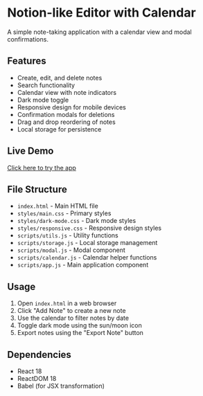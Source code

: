 # Notion-like Editor with Calendar

A simple note-taking application with a calendar view and modal confirmations.

## Features

- Create, edit, and delete notes
- Search functionality
- Calendar view with note indicators
- Dark mode toggle
- Responsive design for mobile devices
- Confirmation modals for deletions
- Drag and drop reordering of notes
- Local storage for persistence


## Live Demo
[Click here to try the app](https://sachithas287-crypto.github.io/notion-like-editor/)

## File Structure

- `index.html` - Main HTML file
- `styles/main.css` - Primary styles
- `styles/dark-mode.css` - Dark mode styles
- `styles/responsive.css` - Responsive design styles
- `scripts/utils.js` - Utility functions
- `scripts/storage.js` - Local storage management
- `scripts/modal.js` - Modal component
- `scripts/calendar.js` - Calendar helper functions
- `scripts/app.js` - Main application component

## Usage

1. Open `index.html` in a web browser
2. Click "Add Note" to create a new note
3. Use the calendar to filter notes by date
4. Toggle dark mode using the sun/moon icon
5. Export notes using the "Export Note" button

## Dependencies

- React 18
- ReactDOM 18
- Babel (for JSX transformation)

